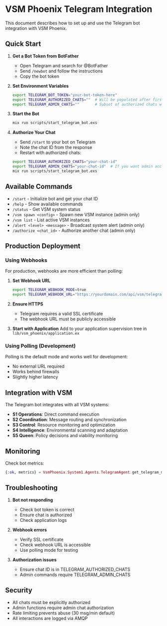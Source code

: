 # VSM Phoenix Telegram Integration

This document describes how to set up and use the Telegram bot integration with VSM Phoenix.

## Quick Start

1. **Get a Bot Token from BotFather**
   - Open Telegram and search for @BotFather
   - Send `/newbot` and follow the instructions
   - Copy the bot token

2. **Set Environment Variables**
   ```bash
   export TELEGRAM_BOT_TOKEN="your-bot-token-here"
   export TELEGRAM_AUTHORIZED_CHATS=""  # Will be populated after first /start
   export TELEGRAM_ADMIN_CHATS=""       # Subset of authorized chats with admin privileges
   ```

3. **Start the Bot**
   ```bash
   mix run scripts/start_telegram_bot.exs
   ```

4. **Authorize Your Chat**
   - Send `/start` to your bot on Telegram
   - Note the chat ID from the response
   - Restart with authorized chats:
   ```bash
   export TELEGRAM_AUTHORIZED_CHATS="your-chat-id"
   export TELEGRAM_ADMIN_CHATS="your-chat-id"  # If you want admin access
   mix run scripts/start_telegram_bot.exs
   ```

## Available Commands

- `/start` - Initialize bot and get your chat ID
- `/help` - Show available commands
- `/status` - Get VSM system status
- `/vsm spawn <config>` - Spawn new VSM instance (admin only)
- `/vsm list` - List active VSM instances
- `/alert <level> <message>` - Broadcast system alert (admin only)
- `/authorize <chat_id>` - Authorize another chat (admin only)

## Production Deployment

### Using Webhooks

For production, webhooks are more efficient than polling:

1. **Set Webhook URL**
   ```bash
   export TELEGRAM_WEBHOOK_MODE=true
   export TELEGRAM_WEBHOOK_URL="https://yourdomain.com/api/vsm/telegram/webhook/telegram_bot_main"
   ```

2. **Ensure HTTPS**
   - Telegram requires a valid SSL certificate
   - The webhook URL must be publicly accessible

3. **Start with Application**
   Add to your application supervision tree in `lib/vsm_phoenix/application.ex`

### Using Polling (Development)

Polling is the default mode and works well for development:
- No external URL required
- Works behind firewalls
- Slightly higher latency

## Integration with VSM

The Telegram bot integrates with all VSM systems:

- **S1 Operations**: Direct command execution
- **S2 Coordination**: Message routing and synchronization
- **S3 Control**: Resource monitoring and optimization
- **S4 Intelligence**: Environmental scanning and adaptation
- **S5 Queen**: Policy decisions and viability monitoring

## Monitoring

Check bot metrics:
```elixir
{:ok, metrics} = VsmPhoenix.System1.Agents.TelegramAgent.get_telegram_metrics("telegram_bot_main")
```

## Troubleshooting

1. **Bot not responding**
   - Check bot token is correct
   - Ensure chat is authorized
   - Check application logs

2. **Webhook errors**
   - Verify SSL certificate
   - Check webhook URL is accessible
   - Use polling mode for testing

3. **Authorization issues**
   - Ensure chat ID is in TELEGRAM_AUTHORIZED_CHATS
   - Admin commands require TELEGRAM_ADMIN_CHATS

## Security

- All chats must be explicitly authorized
- Admin functions require admin chat authorization
- Rate limiting prevents abuse (30 msg/min default)
- All interactions are logged via AMQP